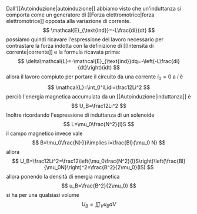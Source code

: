 Dall'[[Autoinduzione|autoinduzione]] abbiamo visto che un'induttanza si comporta come un generatore di [[Forza elettromotrice|forza elettromotrice]] opposta alla variazione di corrente.
$$
\mathcal{E}_{\text{ind}}=-L\frac{di}{dt}
$$
possiamo quindi ricavare l'espressione del lavoro necessario per contrastare la forza indotta con la definizione di [[Intensità di corrente|corrente]] e la formula ricavata prima:
$$
\delta\mathcal{L}=-\mathcal{E}_{\text{ind}}dq=-\left(-L\frac{di}{dt}\right)(idt)
$$
allora il lavoro compiuto per portare il circuito da una corrente $i_0=0$ a $i$ è
$$
\mathcal{L}=\int_0^iLidi=\frac12Li^2
$$
perciò l'energia magnetica accumulata da un [[Autoinduzione|induttanza]] è 
$$
U_B=\frac12Li^2
$$
Inoltre ricordando l'espressione di induttanza di un solenoide
$$
L=\mu_0\frac{N^2}{l}S
$$
il campo magnetico invece vale
$$
B=\mu_0\frac{N}{l}i\implies i=\frac{Bl}{\mu_0 N}
$$
allora 
$$
U_B=\frac12Li^2=\frac12\left(\mu_0\frac{N^2}{l}S\right)\left(\frac{Bl}{\mu_0N}\right)^2=\frac{B^2}{2\mu_0}(lS)
$$
allora ponendo la densità di energia magnetica
$$
u_B=\frac{B^2}{2\mu_0}
$$
si ha per una qualsiasi volume
$$
U_B=\iiint_V u_BdV
$$